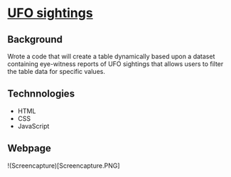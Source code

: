 # [UFO sightings](https://mddesta.github.io/UFO_sightings/)

## Background

Wrote a code that will create a table dynamically based upon a dataset containing eye-witness reports of UFO sightings that allows users to filter the table data for specific values.

## Technnologies 

* HTML
* CSS
* JavaScript 

## Webpage 

!(Screencapture)[Screencapture.PNG]
